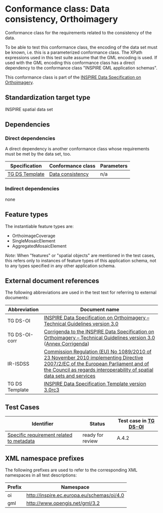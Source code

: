 # Conformance class: Data consistency, Orthoimagery

Conformance class for the requirements related to the consistency of the data.

To be able to test this conformance class, the encoding of the data set must be known, i.e. this is a parameterized conformance class. The XPath expressions used in this test suite assume that the GML encoding is used. If used with the GML encoding this conformance class has a direct dependency to the conformance class "INSPIRE GML application schemas".

This conformance class is part of the [INSPIRE Data Specification on Orthoimagery](../README.md).

## Standardization target type

INSPIRE spatial data set

## Dependencies

### Direct dependencies

A direct dependency is another conformance class whose requirements must be met by the data set, too.

| Specification | Conformance class | Parameters | 
| ------------- | ----------------- | ---------- |
| [TG DS Template](#ref_TG_DS_tmpl) | [Data consistency](http://inspire.ec.europa.eu/id/ats/data/3.0rc3/data-consistency) | n/a |

### Indirect dependencies

none

 
## Feature types <a name="feature-types"></a>

The instantiable feature types are:

* OrthoimageCoverage
* SingleMosaicElement
* AggregatedMosaicElement

*Note*: When "features" or "spatial objects" are mentioned in the test cases, this refers only to instances of feature types of this application schema, not to any types specified in any other application schema.

## External document references

The following abbreviations are used in the test text for referring to external documents:

Abbreviation                     | Document name
-------------------------------- | --------------------------------------------------
TG DS-OI <a name="ref_TG_DS_OI"></a>   | [INSPIRE Data Specification on Orthoimagery – Technical Guidelines version 3.0](http://inspire.ec.europa.eu/documents/Data_Specifications/INSPIRE_DataSpecification_OI_v3.0.pdf)
TG DS-OI-corr <a name="ref_TG_DS_OI_corr"></a>   | [Corrigenda to the INSPIRE Data Specification on Orthoimagery – Technical Guidelines version 3.0](https://inspire.ec.europa.eu/file/1622/download?token=Rx6gOtrI) ([Annex Corrigenda](https://inspire.ec.europa.eu/file/1623/download?token=gB8mo2zX))
IR-ISDSS <a name="ref_IR-ISDSS"></a>   | [Commission Regulation (EU) No 1089/2010 of 23 November 2010 implementing Directive 2007/2/EC of the European Parliament and of the Council as regards interoperability of spatial data sets and services](https://eur-lex.europa.eu/eli/reg/2010/1089/2014-12-31)
TG DS Template <a name="ref_TG_DS_tmpl"></a>   | [INSPIRE Data Specification Template version 3.0rc3](http://inspire.jrc.ec.europa.eu/documents/Data_Specifications/INSPIRE_DataSpecification_Template_v3.0rc3.pdf)

## Test Cases

| Identifier                                                        | Status   | Test case in [TG DS-OI](#ref_TG_DS_OI)  |
| ----------------------------------------------------------------- | -------- | ------------ |
| [Specific requirement related to metadata](./metadata-specific-req.md)  | ready for review  | A.4.2 |


## XML namespace prefixes <a name="namespaces"></a>

The following prefixes are used to refer to the corresponding XML namespaces in all test descriptions:

Prefix         | Namespace
-------------- | -------------------------------------------------
oi  	       | http://inspire.ec.europa.eu/schemas/oi/4.0
gml            | http://www.opengis.net/gml/3.2